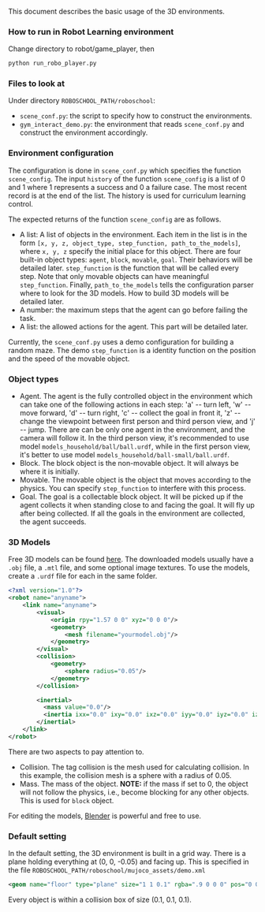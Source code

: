 This document describes the basic usage of the 3D environments.

### How to run in Robot Learning environment
Change directory to robot/game_player, then
```bash
python run_robo_player.py
```

### Files to look at
Under directory `ROBOSCHOOL_PATH/roboschool`:
* `scene_conf.py`: the script to specify how to construct the environments.
* `gym_interact_demo.py`: the environment that reads `scene_conf.py` and construct the environment accordingly.

### Environment configuration
The configuration is done in `scene_conf.py` which specifies the function `scene_config`. The input `history` of the function `scene_config` is a list of 0 and 1 where 1 represents a success and 0 a failure case. The most recent record is at the end of the list. The history is used for curriculum learning control.

The expected returns of the function `scene_config` are as follows.
* A list: A list of objects in the environment. Each item in the list is in the form `[x, y, z, object_type, step_function, path_to_the_models]`, where `x, y, z` specify the initial place for this object. There are four built-in object types: `agent`, `block`, `movable`, `goal`. Their behaviors will be detailed later. `step_function` is the function that will be called every step. Note that only movable objects can have meaningful `step_function`. Finally, `path_to_the_models` tells the configuration parser where to look for the 3D models. How to build 3D models will be detailed later.
* A number: the maximum steps that the agent can go before failing the task.
* A list: the allowed actions for the agent. This part will be detailed later.

Currently, the `scene_conf.py` uses a demo configuration for building a random maze. The demo `step_function` is a identity function on the position and the speed of the movable object.

### Object types
* Agent. The agent is the fully controlled object in the environment which can take one of the following actions in each step: 'a' -- turn left, 'w' -- move forward, 'd' -- turn right, 'c' -- collect the goal in front it, 'z' -- change the viewpoint between first person and third person view, and 'j' -- jump. There are can be only one agent in the environment, and the camera will follow it. In the third person view, it's recommended to use model `models_household/ball/ball.urdf`, while in the first person view, it's better to use model `models_household/ball-small/ball.urdf`.
* Block. The block object is the non-movable object. It will always be where it is initially.
* Movable. The movable object is the object that moves according to the physics. You can specify `step_function` to interfere with this process.
* Goal. The goal is a collectable block object. It will be picked up if the agent collects it when standing close to and facing the goal. It will fly up after being collected. If all the goals in the environment are collected, the agent succeeds.

### 3D Models
Free 3D models can be found [here](http://www.sweethome3d.com/freeModels.jsp). The downloaded models usually have a `.obj` file, a `.mtl` file, and some optional image textures. To use the models, create a `.urdf` file for each in the same folder.
```xml
<?xml version="1.0"?>
<robot name="anyname">
    <link name="anyname">
        <visual>
            <origin rpy="1.57 0 0" xyz="0 0 0"/>
            <geometry>
                <mesh filename="yourmodel.obj"/>
            </geometry>
        </visual>
        <collision>
            <geometry>
                <sphere radius="0.05"/>
            </geometry>
        </collision>

        <inertial>
          <mass value="0.0"/>
          <inertia ixx="0.0" ixy="0.0" ixz="0.0" iyy="0.0" iyz="0.0" izz="0.0"/>
        </inertial>
    </link>
</robot>
```
There are two aspects to pay attention to.
* Collision. The tag collision is the mesh used for calculating collision. In this example, the collision mesh is a sphere with a radius of 0.05.
* Mass. The mass of the object. __NOTE:__ if the mass if set to 0, the object will not follow the physics, i.e., become blocking for any other objects. This is used for `block` object.

For editing the models, [Blender](https://www.blender.org/) is powerful and free to use.

### Default setting
In the default setting, the 3D environment is built in a grid way. There is a plane holding everything at (0, 0, -0.05) and facing up. This is specified in the file `ROBOSCHOOL_PATH/roboschool/mujoco_assets/demo.xml`
```xml
<geom name="floor" type="plane" size="1 1 0.1" rgba=".9 0 0 0" pos="0 0 -0.05" friction="1.0 0.1 0.1"/>
```
Every object is within a collision box of size (0.1, 0.1, 0.1).

